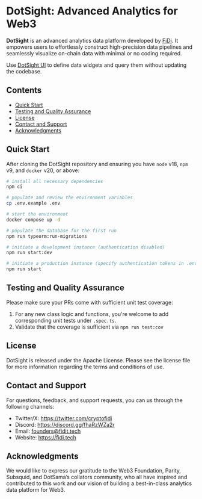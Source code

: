 # DotSight: Advanced Analytics for Web3
**DotSight** is an advanced analytics data platform developed by [FiDi](https://fidi.tech). It empowers users to effortlessly construct high-precision data pipelines and seamlessly visualize on-chain data with minimal or no coding required.

Use [DotSight UI](https://github.com/fidi-tech/dotsight-ui) to define data widgets and query them without updating the codebase.

## Contents
* [Quick Start](#quick-start)
* [Testing and Quality Assurance](#testing-and-quality-assurance)
* [License](#license)
* [Contact and Support](#contact-and-support)
* [Acknowledgments](#acknowledgments)


## Quick Start
After cloning the DotSight repository and ensuring you have `node` v18, `npm` v9, and `docker` v20, or above:

```bash
# install all necessary dependencies
npm ci
```
```bash
# populate and review the environment variables
cp .env.example .env 
```
```bash
# start the environment
docker compose up -d 
```
```bash
# populate the database for the first run
npm run typeorm:run-migrations 
```
```bash
# initiate a development instance (authentication disabled)
npm run start:dev

# initiate a production instance (specify authentication tokens in .env)
npm run start
```

## Testing and Quality Assurance
Please make sure your PRs come with sufficient unit test coverage:
1. For any new class logic and functions, you're welcome to add corresponding unit tests under ```.spec.ts```.
2. Validate that the coverage is sufficient via ```npm run test:cov```


## License
DotSight is released under the Apache License. Please see the license file for more information regarding the terms and conditions of use.


## Contact and Support
For questions, feedback, and support requests, you can us through the following channels:
- Twitter/X: https://twitter.com/cryptofidi
- Discord: https://discord.gg/fhaRzWZa2r
- Email: founders@fidit.tech
- Website: https://fidi.tech


## Acknowledgments
We would like to express our gratitude to the Web3 Foundation, Parity, Subsquid, and DotSama’s collators community, who all have inspired and contributed to this work and our vision of building a best-in-class analytics data platform for Web3.

